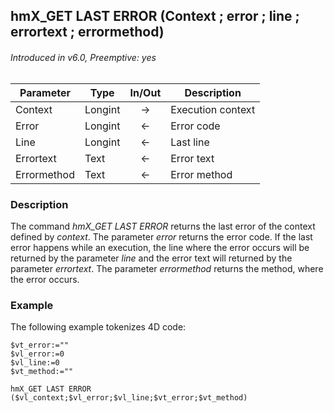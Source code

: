 ## hmX_GET LAST ERROR (Context ; error ; line ; errortext ; errormethod)
###### Introduced in v6.0, Preemptive: yes

|Parameter|Type|In/Out|Description
|---|---|:---:|---
|Context|Longint|→|Execution context
|Error|Longint|←|Error code
|Line|Longint|←|Last line
|Errortext|Text|←|Error text
|Errormethod|Text|←|Error method

### Description
The command *hmX_GET LAST ERROR* returns the last error of the context defined by *context*. The parameter *error* returns the error code. If the last error happens while an execution, the line where the error occurs will be returned by the parameter *line* and the error text will returned by the parameter *errortext*. 
The parameter *errormethod* returns the method, where the error occurs.

### Example
The following example tokenizes 4D code:

```4d
$vt_error:=""
$vl_error:=0
$vl_line:=0
$vt_method:=""

hmX_GET LAST ERROR ($vl_context;$vl_error;$vl_line;$vt_error;$vt_method)
```
